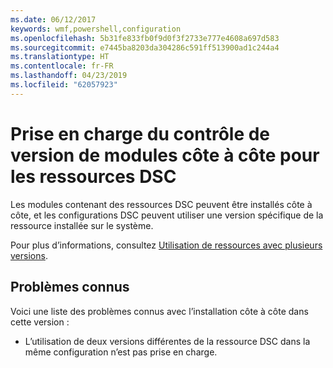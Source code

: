 ```yaml
---
ms.date: 06/12/2017
keywords: wmf,powershell,configuration
ms.openlocfilehash: 5b31fe833fb0f9d0f3f2733e777e4608a697d583
ms.sourcegitcommit: e7445ba8203da304286c591ff513900ad1c244a4
ms.translationtype: HT
ms.contentlocale: fr-FR
ms.lasthandoff: 04/23/2019
ms.locfileid: "62057923"
---
```

# <a name="side-by-side-module-versioning-support-for-dsc-resources"></a>Prise en charge du contrôle de version de modules côte à côte pour les ressources DSC

Les modules contenant des ressources DSC peuvent être installés côte à côte, et les configurations DSC peuvent utiliser une version spécifique de la ressource installée sur le système.

Pour plus d’informations, consultez [Utilisation de ressources avec plusieurs versions](https://msdn.microsoft.com/powershell/dsc/sxsresource).

## <a name="known-issues"></a>Problèmes connus

Voici une liste des problèmes connus avec l’installation côte à côte dans cette version :

-   L’utilisation de deux versions différentes de la ressource DSC dans la même configuration n’est pas prise en charge.
